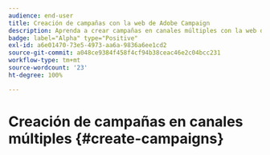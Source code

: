 ```yaml
---
audience: end-user
title: Creación de campañas con la web de Adobe Campaign
description: Aprenda a crear campañas en canales múltiples con la web de Adobe Campaign
badge: label="Alpha" type="Positive"
exl-id: a6e01470-73e5-4973-aa6a-9836a6ee1cd2
source-git-commit: a048ce9384f458f4cf94b38ceac46e2c04bcc231
workflow-type: tm+mt
source-wordcount: '23'
ht-degree: 100%

---
```


# Creación de campañas en canales múltiples {#create-campaigns}
